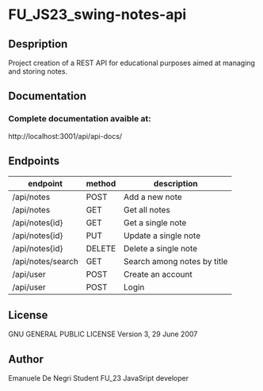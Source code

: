 # FU_JS23_swing-notes-api

## Despription

Project creation of a REST API for educational purposes aimed at managing and storing notes.

## Documentation

### Complete documentation avaible at:

http://localhost:3001/api/api-docs/

## Endpoints

| endpoint          | method | description                 |
| ----------------- | ------ | --------------------------- |
| /api/notes        | POST   | Add a new note              |
| /api/notes        | GET    | Get all notes               |
| /api/notes{id}    | GET    | Get a single note           |
| /api/notes{id}    | PUT    | Update a single note        |
| /api/notes{id}    | DELETE | Delete a single note        |
| /api/notes/search | GET    | Search among notes by title |
| /api/user         | POST   | Create an account           |
| /api/user         | POST   | Login                       |

## License

GNU GENERAL PUBLIC LICENSE
Version 3, 29 June 2007

## Author

Emanuele De Negri
Student FU_23
JavaSript developer
